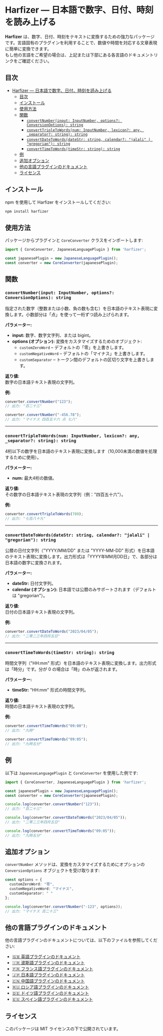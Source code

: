
# Harfizer — 日本語で数字、日付、時刻を読み上げる

**Harfizer** は、数字、日付、時刻をテキストに変換するための強力なパッケージです。言語固有のプラグインを利用することで、数値や時間を対応する文章表現に簡単に変換できます。  
もし他の言語をご希望の場合は、上記または下部にある各言語のドキュメントリンクをご確認ください。

## 目次
- [Harfizer — 日本語で数字、日付、時刻を読み上げる](#harfizer--日本語で数字日付時刻を読み上げる)
  - [目次](#目次)
  - [インストール](#インストール)
  - [使用方法](#使用方法)
  - [関数](#関数)
    - [`convertNumber(input: InputNumber, options?: ConversionOptions): string`](#convertnumberinput-inputnumber-options-conversionoptions-string)
    - [`convertTripleToWords(num: InputNumber, lexicon?: any, _separator?: string): string`](#converttripletowordsnum-inputnumber-lexicon-any-_separator-string-string)
    - [`convertDateToWords(dateStr: string, calendar?: "jalali" | "gregorian"): string`](#convertdatetowordsdatestr-string-calendar-jalali--gregorian-string)
    - [`convertTimeToWords(timeStr: string): string`](#converttimetowordstimestr-string-string)
  - [例](#例)
  - [追加オプション](#追加オプション)
  - [他の言語プラグインのドキュメント](#他の言語プラグインのドキュメント)
  - [ライセンス](#ライセンス)

## インストール

npm を使用して Harfizer をインストールしてください:

```bash
npm install harfizer
```

## 使用方法

パッケージからプラグインと `CoreConverter` クラスをインポートします:

```typescript
import { CoreConverter, JapaneseLanguagePlugin } from 'harfizer';

const japanesePlugin = new JapaneseLanguagePlugin();
const converter = new CoreConverter(japanesePlugin);
```

## 関数

### `convertNumber(input: InputNumber, options?: ConversionOptions): string`
指定された数字（整数または小数、負の数も含む）を日本語のテキスト表現に変換します。小数部分は「点」を使って一桁ずつ読み上げられます。

**パラメーター:**
- **input:** 数字、数字文字列、または bigint。
- **options (オプション):** 変換をカスタマイズするためのオブジェクト:
  - `customZeroWord` – デフォルトの「零」を上書きします。
  - `customNegativeWord` – デフォルトの「マイナス」を上書きします。
  - `customSeparator` – トークン間のデフォルトの区切り文字を上書きします。

**返り値:**  
数字の日本語テキスト表現の文字列。

**例:**

```typescript
converter.convertNumber("123"); 
// 出力: "百二十三"

converter.convertNumber("-456.78"); 
// 出力: "マイナス 四百五十六 点 七八"
```

---

### `convertTripleToWords(num: InputNumber, lexicon?: any, _separator?: string): string`
4桁以下の数字を日本語のテキスト表現に変換します（10,000未満の数値を処理するために使用）。

**パラメーター:**
- **num:** 最大4桁の数値。

**返り値:**  
その数字の日本語テキスト表現の文字列（例："四百五十六"）。

**例:**

```typescript
converter.convertTripleToWords(789); 
// 出力: "七百八十九"
```

---

### `convertDateToWords(dateStr: string, calendar?: "jalali" | "gregorian"): string`
公暦の日付文字列（"YYYY/MM/DD" または "YYYY-MM-DD" 形式）を日本語のテキスト表現に変換します。出力形式は「YYYY年MM月DD日」で、各部分は日本語の数字に変換されます。

**パラメーター:**
- **dateStr:** 日付文字列。
- **calendar (オプション):** 日本語では公暦のみサポートされます（デフォルトは "gregorian"）。

**返り値:**  
日付の日本語テキスト表現の文字列。

**例:**

```typescript
converter.convertDateToWords("2023/04/05"); 
// 出力: "二零二三年四月五日"
```

---

### `convertTimeToWords(timeStr: string): string`
時間文字列（"HH:mm" 形式）を日本語のテキスト表現に変換します。出力形式は「<hour>時<minute>分」です。分が 0 の場合は「<hour>時」のみが返されます。

**パラメーター:**
- **timeStr:** "HH:mm" 形式の時間文字列。

**返り値:**  
時間の日本語テキスト表現の文字列。

**例:**

```typescript
converter.convertTimeToWords("09:00"); 
// 出力: "九時"

converter.convertTimeToWords("09:05"); 
// 出力: "九時五分"
```

## 例

以下は `JapaneseLanguagePlugin` と `CoreConverter` を使用した例です:

```typescript
import { CoreConverter, JapaneseLanguagePlugin } from 'harfizer';

const japanesePlugin = new JapaneseLanguagePlugin();
const converter = new CoreConverter(japanesePlugin);

console.log(converter.convertNumber("123")); 
// 出力: "百二十三"

console.log(converter.convertDateToWords("2023/04/05")); 
// 出力: "二零二三年四月五日"

console.log(converter.convertTimeToWords("09:05")); 
// 出力: "九時五分"
```

## 追加オプション

`convertNumber` メソッドは、変換をカスタマイズするためにオプションの `ConversionOptions` オブジェクトを受け取ります:

```typescript
const options = {
  customZeroWord: "零",
  customNegativeWord: "マイナス",
  customSeparator: " "
};

console.log(converter.convertNumber("-123", options)); 
// 出力: "マイナス 百二十三"
```

## 他の言語プラグインのドキュメント

他の言語プラグインのドキュメントについては、以下のファイルを参照してください:

- [🇬🇧 英語プラグインのドキュメント](../README.md)
- [🇮🇷 波斯語プラグインのドキュメント](../docs/persian.md)
- [🇫🇷 フランス語プラグインのドキュメント](../docs/french.md)
- [🇯🇵 日本語プラグインのドキュメント](../docs/japanese.md)
- [🇨🇳 中国語プラグインのドキュメント](../docs/chinese.md)
- [🇷🇺 ロシア語プラグインのドキュメント](../docs/russian.md)
- [🇩🇪 ドイツ語プラグインのドキュメント](../docs/german.md)
- [🇪🇸 スペイン語プラグインのドキュメント](../docs/spanish.md)

## ライセンス

このパッケージは MIT ライセンスの下で公開されています。
